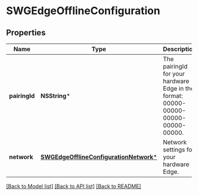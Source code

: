 # SWGEdgeOfflineConfiguration

## Properties
Name | Type | Description | Notes
------------ | ------------- | ------------- | -------------
**pairingId** | **NSString*** | The pairingId for your hardware Edge in the format: 00000-00000-00000-00000-00000. | 
**network** | [**SWGEdgeOfflineConfigurationNetwork***](SWGEdgeOfflineConfigurationNetwork.md) | Network settings for your hardware Edge. | 

[[Back to Model list]](../README.md#documentation-for-models) [[Back to API list]](../README.md#documentation-for-api-endpoints) [[Back to README]](../README.md)



